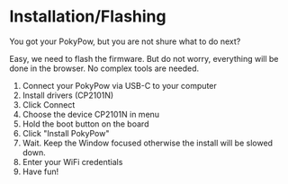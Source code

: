 # Installation/Flashing

You got your PokyPow, but you are not shure what to do next?

Easy, we need to flash the firmware.
But do not worry, everything will be done in the browser.
No complex tools are needed.



1. Connect your PokyPow via USB-C to your computer
2. Install drivers (CP2101N)
3. Click Connect
4. Choose the device CP2101N in menu
5. Hold the boot button on the board
6. Click "Install PokyPow"
7. Wait. Keep the Window focused otherwise the install will be slowed down. 
8. Enter your WiFi credentials
9. Have fun!


<script
  type="module"
  src="https://unpkg.com/esp-web-tools@10/dist/web/install-button.js?module"
></script>

<esp-web-install-button manifest="../../firmware/manifest.json"></esp-web-install-button>

